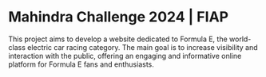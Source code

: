 # Mahindra Challenge 2024 | FIAP

This project aims to develop a website dedicated to Formula E, the world-class electric car racing category. The main goal is to increase visibility and interaction with the public, offering an engaging and informative online platform for Formula E fans and enthusiasts.

##
